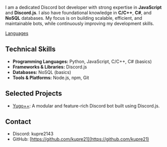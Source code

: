 I am a dedicated Discord bot developer with strong expertise in **JavaScript** and **Discord.js**. I also have foundational knowledge in **C/C++**, **C#**, and **NoSQL** databases. My focus is on building scalable, efficient, and maintainable bots, while continuously improving my development skills.

[Languages]([https://github-readme-stats.vercel.app/api/top-langs/?username=kupre21&layout=compact&theme=default&hide=jupyter%20notebook&langs_count=5])

## Technical Skills

- **Programming Languages:** Python, JavaScript, C/C++, C# (basics)  
- **Frameworks & Libraries:** Discord.js  
- **Databases:** NoSQL (basics)  
- **Tools & Platforms:** Node.js, npm, Git  

## Selected Projects

- [Yugo++]([https://github.com/kupre21/Yugo-]): A modular and feature-rich Discord bot built using Discord.js.  
 
## Contact

- Discord: kupre2143
- GitHub: [https://github.com/kupre21](https://github.com/kupre21)  

